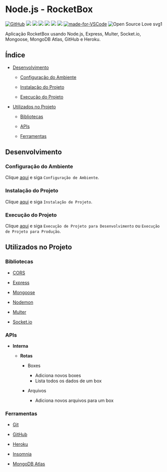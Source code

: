# Node.js - RocketBox

[![GitHub](https://img.shields.io/github/license/mashape/apistatus.svg)](https://github.com/osvaldokalvaitir/nodejs-rocketbox/blob/master/LICENSE)
![](https://img.shields.io/github/package-json/v/osvaldokalvaitir/nodejs-rocketbox.svg)
![](https://img.shields.io/github/last-commit/osvaldokalvaitir/nodejs-rocketbox.svg?color=red)
![](https://img.shields.io/github/languages/top/osvaldokalvaitir/nodejs-rocketbox.svg?color=yellow)
![](https://img.shields.io/github/languages/count/osvaldokalvaitir/nodejs-rocketbox.svg?color=lightgrey)
![](https://img.shields.io/github/languages/code-size/osvaldokalvaitir/nodejs-rocketbox.svg)
![](https://img.shields.io/github/repo-size/osvaldokalvaitir/nodejs-rocketbox.svg?color=blueviolet)
[![made-for-VSCode](https://img.shields.io/badge/Made%20for-VSCode-1f425f.svg)](https://code.visualstudio.com/)
![Open Source Love svg1](https://badges.frapsoft.com/os/v1/open-source.svg?v=103)

Aplicação RocketBox usando Node.js, Express, Multer, Socket.io, Mongoose, MongoDB Atlas, GitHub e Heroku.

## Índice

- [Desenvolvimento](#desenvolvimento)

  - [Configuração do Ambiente](#configuração-do-ambiente)

  - [Instalação do Projeto](#instalação-do-projeto)

  - [Execução do Projeto](#execução-do-projeto)

- [Utilizados no Projeto](#utilizados-no-projeto)

  - [Bibliotecas](#bibliotecas)
  
  - [APIs](#apis)  

  - [Ferramentas](#ferramentas)

## Desenvolvimento

### Configuração do Ambiente

Clique [aqui](https://github.com/osvaldokalvaitir/projects-settings/blob/master/README.md) e siga `Configuração de Ambiente`.

### Instalação do Projeto

Clique [aqui](https://github.com/osvaldokalvaitir/projects-settings/blob/master/nodejs/nodejs.md) e siga `Instalação de Projeto`.

### Execução do Projeto

Clique [aqui](https://github.com/osvaldokalvaitir/projects-settings/blob/master/nodejs/nodejs.md) e siga `Execução de Projeto para Desenvolvimento` ou `Execução de Projeto para Produção`.

## Utilizados no Projeto

### Bibliotecas

- [CORS](https://github.com/osvaldokalvaitir/projects-settings/blob/master/nodejs/libs/cors.md)

- [Express](https://github.com/osvaldokalvaitir/projects-settings/blob/master/nodejs/libs/express.md)

- [Mongoose](https://github.com/osvaldokalvaitir/projects-settings/blob/master/nodejs/libs/mongoose.md)

- [Nodemon](https://github.com/osvaldokalvaitir/projects-settings/blob/master/nodejs/libs/nodemon.md)

- [Multer](https://github.com/osvaldokalvaitir/projects-settings/blob/master/nodejs/libs/multer.md)

- [Socket.io](https://github.com/osvaldokalvaitir/projects-settings/blob/master/nodejs/libs/socketio.md)

### APIs

- **Interna**

  - **Rotas**

    - Boxes

      - Adiciona novos boxes
      - Lista todos os dados de um box

    - Arquivos

      - Adiciona novos arquivos para um box

### Ferramentas

- [Git](https://github.com/osvaldokalvaitir/projects-settings/blob/master/version-control/git.md)

- [GitHub](https://github.com/osvaldokalvaitir/projects-settings/blob/master/version-control/github.md)

- [Heroku](https://github.com/osvaldokalvaitir/projects-settings/blob/master/paas/heroku.md)

- [Insomnia](https://github.com/osvaldokalvaitir/projects-settings/blob/master/api/insomnia.md)

- [MongoDB Atlas](https://github.com/osvaldokalvaitir/projects-settings/blob/master/database/mongodb/mongodb-atlas.md)
